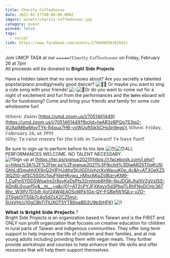 ```yaml
---
title: Charity Coffeehouse
date: 2021-02-27T00:00:00.000Z
imgsrc: assets/charity-coffeehouse.jpg
category: event
pinned: false
tags:
  - social
link: https://www.facebook.com/events/279649050163562/
---
```

Join UMCP TASA at our 𝒶𝓃𝓃𝓊𝒶𝓁 ℂ𝕙𝕒𝕣𝕚𝕥𝕪 ℂ𝕠𝕗𝕗𝕖𝕖𝕙𝕠𝕦𝕤𝕖 on Friday, February 26 at 7pm\
All proceeds will be donated to 𝐁𝐫𝐢𝐠𝐡𝐭 𝐒𝐢𝐝𝐞 𝐏𝐫𝐨𝐣𝐞𝐜𝐭𝐬

Have a hidden talent that no one knows about? Are you secretly a talented popstar/piano prodigy/really good dancer? ![💃🏻](https://static.xx.fbcdn.net/images/emoji.php/v9/t2/1/16/1f483_1f3fb.png) Or maybe you want to sing a cute song with your friends! ![🎶](https://static.xx.fbcdn.net/images/emoji.php/v9/t1f/1/16/1f3b6.png)![🎤](https://static.xx.fbcdn.net/images/emoji.php/v9/t7e/1/16/1f3a4.png)Or do you want to come out for a night of excitement and fun from the performances and the 𝖉𝖆𝖗𝖊𝖘 eboard will do for fundraising? Come and bring your friends and family for some cute wholesome fun!

𝕎𝕙𝕖𝕣𝕖: ℤ𝕠𝕠𝕞 [https://umd.zoom.us/j/7051461449](https://umd.zoom.us/j/7051461449?fbclid=IwAR3zBPQg7S3iq2-4UXpIM8wMoyTYk-R4ouz7HB-vxWUuft5ikSCHsSn9egs)\
𝕎𝕙𝕖𝕟: 𝔽𝕣𝕚𝕕𝕒𝕪, 𝔽𝕖𝕓𝕣𝕦𝕒𝕣𝕪 𝟚𝟞, 𝕒𝕥 𝟟ℙ𝕄\
𝕎𝕙𝕪: 𝕋𝕠 𝕣𝕒𝕚𝕤𝕖 𝕞𝕠𝕟𝕖𝕪 𝕗𝕠𝕣 𝕥𝕙𝕖 𝕜𝕚𝕕𝕤 𝕚𝕟 𝕋𝕒𝕚𝕨𝕒𝕟!! 𝕋𝕠 𝕙𝕒𝕧𝕖 𝕗𝕦𝕟!!

Be sure to sign up to perform before its too late ![😯](https://static.xx.fbcdn.net/images/emoji.php/v9/t42/1/16/1f62f.png)![😯](https://static.xx.fbcdn.net/images/emoji.php/v9/t42/1/16/1f62f.png)ALL PERFORMANCES WELCOME. NO TALENT NECESSARY.\
![‼️](https://static.xx.fbcdn.net/images/emoji.php/v9/t77/1/16/203c.png)Sign up at [https://ter.ps/signup2021](https://l.facebook.com/l.php?u=https%3A%2F%2Fter.ps%2Fsignup2021%3Ffbclid%3DIwAR25T0qKUSiGhhLdGmuhhXX9vQ2n1FHJdjhx5tUlGDUyhzrXxWauuK0p_4c&h=AT3OeXZ53lQZt0-wfSC5SGtU1puFfdeHKvwu_nMisrAKqZijjBjzrvKM9-1_CuPm5YDDSWswIre2r8syKxDsPts32rnhtob6HNr-6pJDGKJha1IVZgVzISS-ADn8LGvupf5v&__tn__=q&c[0]=AT2cPYJFXKqyy5d3PbqTLRhFNoDCHc3678hc_W3lfV7D3dt-Xof24W4EAOSoWFk1Gg-QY-FGBefW1tQLv-vZO-2TSgkOIT5Sb7c4g5dZsX2CZ5mz-5UsVHcU10gCBkTl7IUXOT5YTBSnaBD2U9bStHFK) ![‼️](https://static.xx.fbcdn.net/images/emoji.php/v9/t77/1/16/203c.png)

𝗪𝗵𝗮𝘁 𝗶𝘀 𝗕𝗿𝗶𝗴𝗵𝘁 𝗦𝗶𝗱𝗲 𝗣𝗿𝗼𝗷𝗲𝗰𝘁𝘀 ?\
Bright Side Projects is an organization based in Taiwan and is the FIRST and ONLY non profit organization that focuses on creative education for children in rural parts of Taiwan and indigenous communities. They offer long term support to help improve the life of children and their families, and at risk young adults including providing them with vegan meals. They further provide workshops and courses to help enhance their life skills and offer resources that will help them support themselves.